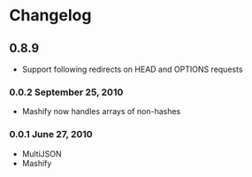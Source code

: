 # Changelog

## 0.8.9

* Support following redirects on HEAD and OPTIONS requests

### 0.0.2 September 25, 2010

* Mashify now handles arrays of non-hashes

### 0.0.1 June 27, 2010

* MultiJSON
* Mashify